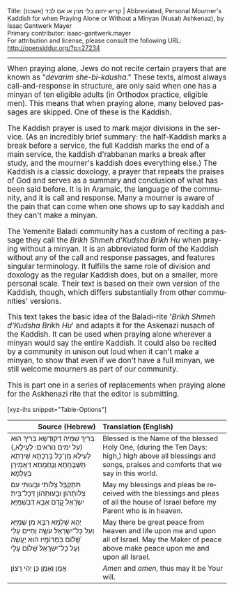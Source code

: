 <html>
<head></head>
<body>
Title: קדיש יתום בלי מנין או אם לבד (אשכנז)‏ | Abbreviated, Personal Mourner's Ḳaddish for when Praying Alone or Without a Minyan (Nusaḥ Ashkenaz), by Isaac Gantwerk Mayer<br />
Primary contributor: isaac-gantwerk.mayer<br />
For attribution and license, please consult the following URL: <a href="http://opensiddur.org/?p=27234">http://opensiddur.org/?p=27234</a>
<p />
<hr />

<div class="english" lang="en" style="font-size: 1.2em;">
When praying alone, Jews do not recite certain prayers that are known as "<em>devarim she-bi-kdusha</em>." These texts, almost always call-and-response in structure, are only said when one has a minyan of ten eligible adults (in Orthodox practice, eligible men). This means that when praying alone, many beloved passages are skipped. One of these is the Kaddish.

The Kaddish prayer is used to mark major divisions in the service. (As an incredibly brief summary: the half-Kaddish marks a break before a service, the full Kaddish marks the end of a main service, the kaddish d'rabbanan marks a break after study, and the mourner's kaddish does everything else.) The Kaddish is a classic doxology, a prayer that repeats the praises of God and serves as a summary and conclusion of what has been said before. It is in Aramaic, the language of the community, and it is call and response. Many a mourner is aware of the pain that can come when one shows up to say kaddish and they can't make a minyan.

The Yemenite Baladi community has a custom of reciting a passage they call the <em>Brikh Shmeh d'Kudsha Brikh Hu</em> when praying without a minyan. It is an abbreviated form of the Kaddish without any of the call and response passages, and features singular terminology. It fulfills the same role of division and doxology as the regular Kaddish does, but on a smaller, more personal scale. Their text is based on their own version of the Kaddish, though, which differs substantially from other communities' versions.

This text takes the basic idea of the Baladi-rite '<em>Brikh Shmeh d'Kudsha Brikh Hu</em>' and adapts it for the Askenazi nusach of the Kaddish. It can be used when praying alone wherever a minyan would say the entire Kaddish. It could also be recited by a community in unison out loud when it can't make a minyan, to show that even if we don't have a full minyan, we still welcome mourners as part of our community.

This is part one in a series of replacements when praying alone for the Askhenazi rite that the editor is submitting.
</div>

[xyz-ihs snippet="Table-Options"]<table style="margin-left: auto; margin-right: auto;" class="draggable">
<thead><tr><th id="x" style="text-align: right;">Source (Hebrew)</th><th style="text-align: left;">Translation (English)</th></tr></thead>
<tbody>
<tr><td style="vertical-align:top;">
<div class="liturgy" lang="he">
בְּרִיךְ שְׁמֵיהּ דְּקוּדְשָׁא בְּרִיךְ הוּא 
(<span class="instruction">על ימים נוראים:</span> לְעֵילָא,) לְעֵילָא מִן־כָּל‪‬ בִּרְכָתָא שִׁירָתָא 
תֻּשְׁבְּחָתָא וְנֶחָמָתָא דַּאֲמִירָן בְּעָלְמָא׃ 
</span></div></td>
 
<td style="vertical-align:top;">
<div class="english" lang="en">
Blessed is the Name of the blessed Holy One‪,‬ 
(<span class="instruction">during the Ten Days:</span> high,) high above all blessings and songs‪,‬ 
praises and comforts that we say in this world‪.‬
</div></td></tr>


<tr><td style="vertical-align:top;">
<div class="liturgy" lang="he">
תִּתְקַבַּל צְלוֹתִי וּבָעוּתִי 
עִם צְלוֹתְהוֹן וּבָעוּתְהוֹן דְּכָל־בֵּית יִשְׂרָאֵל 
קֳדָם אַבָּא דְּבִשְׁמַיָּא׃ 
</span></div></td>
 
<td style="vertical-align:top;">
<div class="english" lang="en">
May my blessings and pleas be received 
with the blessings and pleas of all the house of Israel 
before my Parent who is in heaven.
</div></td></tr>


<tr><td style="vertical-align:top;">
<div class="liturgy" lang="he">
יְהֶא שְׁלָמָא רַבָּא מִן שְׁמַיָּא 
וְחַיִּים עָלַי‎ וְעַל כָּל־יִשְׂרָאֵל׃ 
עֹשֶׂ֥ה שָׁ֝ל֗וֹם בִּמְרוֹמָֽיו 
הוּא יַעֲשֶׂה שָׁלוֹם עָלַי‎ 
וְעַל כָּל־יִשְׂרָאֵל׃
</span></div></td>
 
<td style="vertical-align:top;">
<div class="english" lang="en">
May there be great peace from heaven 
and life upon me and upon all of Israel. 
May the Maker of peace above 
make peace upon me 
and upon all Israel.
</div></td></tr>


<tr><td style="vertical-align:top;">
<div class="liturgy" lang="he">
אָמֵן וְאָמֵן 
כֵּן יְהִי רָצוֹן׃
</span></div></td>
 
<td style="vertical-align:top;">
<div class="english" lang="en">
<em>Amen</em> and <em>amen</em>, 
thus may it be Your will.
</div></td></tr>
</tbody></table>
</body>
</html>